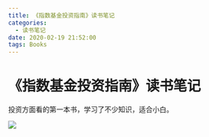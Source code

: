 ```yaml
---
title: 《指数基金投资指南》读书笔记
categories:
  - 读书笔记
date: 2020-02-19 21:52:00
tags: Books
---
```


# 《指数基金投资指南》读书笔记

投资方面看的第一本书，学习了不少知识，适合小白。

<!-- more -->

![](《指数基金投资指南》.png)

